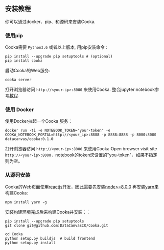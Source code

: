## 安装教程

你可以通过docker、pip、和源码来安装Cooka.

### 使用pip

Cooka需要 `Python3.6` 或者以上版本, 用pip安装命令 :

```shell
pip install --upgrade pip setuptools # (optional)
pip install cooka
```

启动Cooka的Web服务:

```shell
cooka server
```

打开浏览器访问 `http://<your-ip>:8000` 来使用Cooka. 整合jupyter notebook参考[教程](configuration/integrate_with_jupyter.md). 


### 使用 Docker

使用Docker拉起一个Cooka 服务：
```shell
docker run -ti -e NOTEBOOK_TOKEN="your-token" -e COOKA_NOTEBOOK_PORTAL=http://<your_ip>:8888 -p 8888:8888 -p 8000:8000 datacanvas/cooka:0.1.0
```

打开浏览器访问 `http://<your-ip>:8000` 来使用Cooka
Open browser visit site `http://<your-ip>:8000`，notebook的token您设置的"you-token"，如果不指定则为空。

### 从源码安装

Cooka的Web页面使用[reactjs](https://reactjs.org)开发，因此需要先安装[node>=8.0.0](https://nodejs.org/en/) 再安装[yarn](https://yarnpkg.com)来构建Cooka:

```shell
npm install yarn -g
```

安装构建环境完成后来构建Cooka并安装：：
```shell
pip install --upgrade pip setuptools
git clone git@github.com:DataCanvasIO/Cooka.git

cd Cooka
python setup.py buildjs  # build frontend
python setup.py install
```
